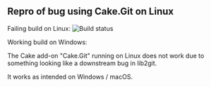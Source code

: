 ## Repro of bug using Cake.Git on Linux

Failing build on Linux: ![Build status](https://api.travis-ci.org/johnkors/cakegit.svg?branch=master)

Working build on Windows: 

The Cake add-on "Cake.Git" running on Linux does not work due to something looking like a downstream bug in lib2git.

It works as intended on Windows / macOS.